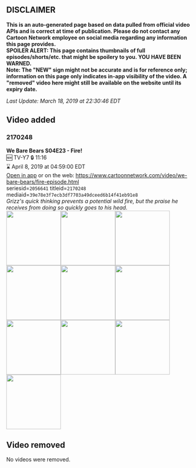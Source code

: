 ## DISCLAIMER
**This is an auto-generated page based on data pulled from official video APIs and is correct at time of publication. Please do not contact any Cartoon Network employee on social media regarding any information this page provides.**  
**SPOILER ALERT: This page contains thumbnails of full episodes/shorts/etc. that might be spoilery to you. YOU HAVE BEEN WARNED.**  
**Note: The "NEW" sign might not be accurate and is for reference only; information on this page only indicates in-app visibility of the video. A "removed" video here might still be available on the website until its expiry date.**  

_Last Update: March 18, 2019 at 22:30:46 EDT_
## Video added
### 2170248
**We Bare Bears S04E23 - Fire!**  
🆕 TV-Y7 🔒 11:16  
⌛ April 8, 2019 at 04:59:00 EDT  
[Open in app](https://tinyurl.com/y5rfzvsl) or on the web: https://www.cartoonnetwork.com/video/we-bare-bears/fire-episode.html  
seriesid=`2056641` titleid=`2170248` mediaid=`39e78e3f7ecb3df7703a49dceed6b14f41eb91e8`  
_Grizz's quick thinking prevents a potential wild fire, but the praise he receives from doing so quickly goes to his head._  
<a href="https://s3.amazonaws.com/cartoonorchestrator/2170248_001_1280x720.jpg"><img src="https://s3.amazonaws.com/cartoonorchestrator/2170248_001_640x360.jpg" height="144px" /></a><a href="https://s3.amazonaws.com/cartoonorchestrator/2170248_002_1280x720.jpg"><img src="https://s3.amazonaws.com/cartoonorchestrator/2170248_002_640x360.jpg" height="144px" /></a><a href="https://s3.amazonaws.com/cartoonorchestrator/2170248_003_1280x720.jpg"><img src="https://s3.amazonaws.com/cartoonorchestrator/2170248_003_640x360.jpg" height="144px" /></a><a href="https://s3.amazonaws.com/cartoonorchestrator/2170248_004_1280x720.jpg"><img src="https://s3.amazonaws.com/cartoonorchestrator/2170248_004_640x360.jpg" height="144px" /></a><a href="https://s3.amazonaws.com/cartoonorchestrator/2170248_005_1280x720.jpg"><img src="https://s3.amazonaws.com/cartoonorchestrator/2170248_005_640x360.jpg" height="144px" /></a><a href="https://s3.amazonaws.com/cartoonorchestrator/2170248_006_1280x720.jpg"><img src="https://s3.amazonaws.com/cartoonorchestrator/2170248_006_640x360.jpg" height="144px" /></a><a href="https://s3.amazonaws.com/cartoonorchestrator/2170248_007_1280x720.jpg"><img src="https://s3.amazonaws.com/cartoonorchestrator/2170248_007_640x360.jpg" height="144px" /></a><a href="https://s3.amazonaws.com/cartoonorchestrator/2170248_008_1280x720.jpg"><img src="https://s3.amazonaws.com/cartoonorchestrator/2170248_008_640x360.jpg" height="144px" /></a><a href="https://s3.amazonaws.com/cartoonorchestrator/2170248_009_1280x720.jpg"><img src="https://s3.amazonaws.com/cartoonorchestrator/2170248_009_640x360.jpg" height="144px" /></a><a href="https://s3.amazonaws.com/cartoonorchestrator/2170248_010_1280x720.jpg"><img src="https://s3.amazonaws.com/cartoonorchestrator/2170248_010_640x360.jpg" height="144px" /></a>
## Video removed
No videos were removed.
